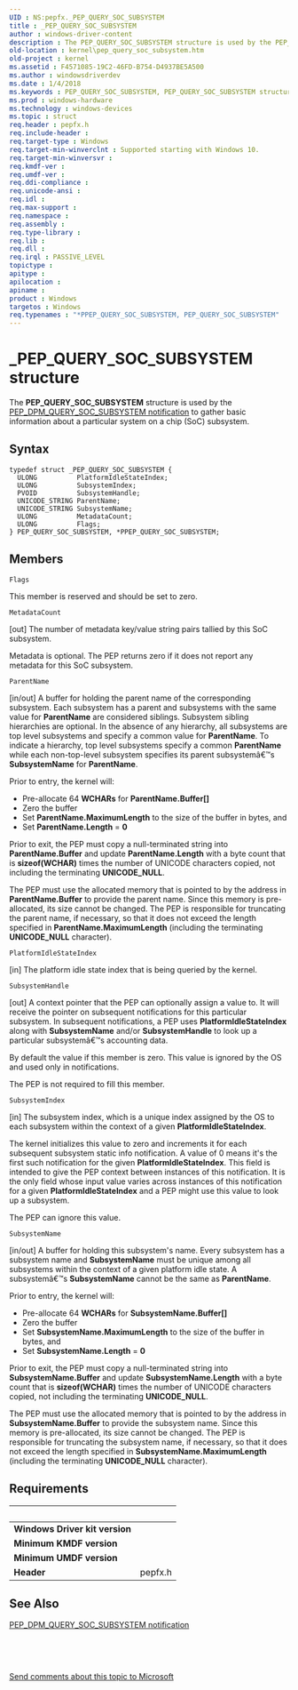 ```yaml
---
UID : NS:pepfx._PEP_QUERY_SOC_SUBSYSTEM
title : _PEP_QUERY_SOC_SUBSYSTEM
author : windows-driver-content
description : The PEP_QUERY_SOC_SUBSYSTEM structure is used by the PEP_DPM_QUERY_SOC_SUBSYSTEM notification to gather basic information about a particular system on a chip (SoC) subsystem.
old-location : kernel\pep_query_soc_subsystem.htm
old-project : kernel
ms.assetid : F4571085-19C2-46FD-B754-D4937BE5A500
ms.author : windowsdriverdev
ms.date : 1/4/2018
ms.keywords : PEP_QUERY_SOC_SUBSYSTEM, PEP_QUERY_SOC_SUBSYSTEM structure [Kernel-Mode Driver Architecture], pepfx/PPEP_QUERY_SOC_SUBSYSTEM, PPEP_QUERY_SOC_SUBSYSTEM, *PPEP_QUERY_SOC_SUBSYSTEM, _PEP_QUERY_SOC_SUBSYSTEM, PPEP_QUERY_SOC_SUBSYSTEM structure pointer [Kernel-Mode Driver Architecture], kernel.pep_query_soc_subsystem, pepfx/PEP_QUERY_SOC_SUBSYSTEM
ms.prod : windows-hardware
ms.technology : windows-devices
ms.topic : struct
req.header : pepfx.h
req.include-header : 
req.target-type : Windows
req.target-min-winverclnt : Supported starting with Windows 10.
req.target-min-winversvr : 
req.kmdf-ver : 
req.umdf-ver : 
req.ddi-compliance : 
req.unicode-ansi : 
req.idl : 
req.max-support : 
req.namespace : 
req.assembly : 
req.type-library : 
req.lib : 
req.dll : 
req.irql : PASSIVE_LEVEL
topictype : 
apitype : 
apilocation : 
apiname : 
product : Windows
targetos : Windows
req.typenames : "*PPEP_QUERY_SOC_SUBSYSTEM, PEP_QUERY_SOC_SUBSYSTEM"
---
```


# _PEP_QUERY_SOC_SUBSYSTEM structure
The <b>PEP_QUERY_SOC_SUBSYSTEM</b> structure is used by the <a href="https://msdn.microsoft.com/library/windows/hardware/mt186731">PEP_DPM_QUERY_SOC_SUBSYSTEM notification</a> to gather basic information about a particular system on a chip (SoC) subsystem.

## Syntax
````
typedef struct _PEP_QUERY_SOC_SUBSYSTEM {
  ULONG          PlatformIdleStateIndex;
  ULONG          SubsystemIndex;
  PVOID          SubsystemHandle;
  UNICODE_STRING ParentName;
  UNICODE_STRING SubsystemName;
  ULONG          MetadataCount;
  ULONG          Flags;
} PEP_QUERY_SOC_SUBSYSTEM, *PPEP_QUERY_SOC_SUBSYSTEM;
````

## Members


`Flags`

This member is reserved and should be set to zero.

`MetadataCount`

[out] The number of metadata key/value string pairs tallied by this SoC subsystem.  

Metadata is optional.  The PEP returns zero if it does not report any metadata for this SoC subsystem.

`ParentName`

[in/out]  A buffer for holding the parent name of the corresponding subsystem.  Each  subsystem has a parent and subsystems with the same value for <b>ParentName</b> are considered siblings.  Subsystem sibling hierarchies are optional.  In the absence of any hierarchy, all subsystems are top level subsystems and specify a common value for <b>ParentName</b>.  To indicate a hierarchy, top level subsystems specify a common <b>ParentName</b> while each non-top-level subsystem specifies its parent subsystemâ€™s <b>SubsystemName</b> for <b>ParentName</b>.  



Prior to entry, the kernel will:
<ul>
<li>Pre-allocate 64 <b>WCHARs</b> for <b>ParentName.Buffer[]</b></li>
<li>Zero the buffer </li>
<li>Set <b>ParentName.MaximumLength</b> to the size of the buffer in bytes, and </li>
<li>Set <b>ParentName.Length</b> = <b>0</b></li>
</ul> Prior to  exit, the PEP must copy a null-terminated string into <b>ParentName.Buffer</b> and update <b>ParentName.Length</b> with a byte count that is <b>sizeof(WCHAR)</b> times the number of UNICODE characters copied, not including the terminating <b>UNICODE_NULL</b>.  

The PEP must use the allocated memory that is pointed to by the address in <b>ParentName.Buffer</b> to provide the parent name. 
Since this memory is pre-allocated, its size cannot be changed. The PEP is responsible for truncating the parent name, if necessary, so that it does not exceed the length specified in <b>ParentName.MaximumLength</b> (including the terminating <b>UNICODE_NULL</b> character).

`PlatformIdleStateIndex`

[in] The platform idle state index that is being queried by the kernel.

`SubsystemHandle`

[out] A context pointer that the PEP can optionally assign a value to. It will receive the pointer on subsequent notifications for this particular subsystem.  In subsequent notifications, a PEP uses <b>PlatformIdleStateIndex</b> along with <b>SubsystemName</b> and/or <b>SubsystemHandle</b> to look up a particular subsystemâ€™s accounting data. 

By default the value if this member is zero.  This value is ignored by the OS and used only in notifications.  

The PEP is not required to fill  this member.

`SubsystemIndex`

[in] The subsystem index, which is a unique index assigned by the OS to each subsystem within the context of a given <b>PlatformIdleStateIndex</b>. 

The kernel initializes this value to zero and increments it for each subsequent subsystem static info notification.  A value of 0 means it's the first such notification for the given <b>PlatformIdleStateIndex</b>.  This field is intended to give the PEP context between instances of this notification.  It is the only field whose input value varies across instances of this notification for a given <b>PlatformIdleStateIndex</b> and a PEP might use this value to look up a subsystem.  

The  PEP can ignore this value.

`SubsystemName`

[in/out] A buffer for holding this subsystem's name.  Every subsystem has a subsystem name and <b>SubsystemName</b> must be unique among all subsystems within the context of a given platform idle state.  A subsystemâ€™s <b>SubsystemName</b> cannot be the same as <b>ParentName</b>.



Prior to entry, the kernel will:
<ul>
<li>Pre-allocate 64 <b>WCHARs</b> for <b>SubsystemName.Buffer[]</b></li>
<li>Zero the buffer </li>
<li>Set <b>SubsystemName.MaximumLength</b> to the size of the buffer in bytes, and </li>
<li>Set <b>SubsystemName.Length</b> = <b>0</b></li>
</ul>Prior to exit, the PEP must copy a null-terminated string into <b>SubsystemName.Buffer</b> and update <b>SubsystemName.Length</b> with a byte count that is <b>sizeof(WCHAR)</b> times the number of UNICODE characters copied, not including the terminating <b>UNICODE_NULL</b>.  

The PEP must use the allocated memory that is pointed to by the address in <b>SubsystemName.Buffer</b> to provide the subsystem name. 
Since this memory is pre-allocated, its size cannot be changed. The PEP is responsible for truncating the subsystem name, if necessary, so that it does not exceed the length specified in <b>SubsystemName.MaximumLength</b> (including the terminating <b>UNICODE_NULL</b> character).


## Requirements
| &nbsp; | &nbsp; |
| ---- |:---- |
| **Windows Driver kit version** |  |
| **Minimum KMDF version** |  |
| **Minimum UMDF version** |  |
| **Header** | pepfx.h |

## See Also

<a href="https://msdn.microsoft.com/library/windows/hardware/mt186731">PEP_DPM_QUERY_SOC_SUBSYSTEM notification</a>

 

 

<a href="mailto:wsddocfb@microsoft.com?subject=Documentation%20feedback [kernel\kernel]:%20PEP_QUERY_SOC_SUBSYSTEM structure%20 RELEASE:%20(1/4/2018)&amp;body=%0A%0APRIVACY STATEMENT%0A%0AWe use your feedback to improve the documentation. We don't use your email address for any other purpose, and we'll remove your email address from our system after the issue that you're reporting is fixed. While we're working to fix this issue, we might send you an email message to ask for more info. Later, we might also send you an email message to let you know that we've addressed your feedback.%0A%0AFor more info about Microsoft's privacy policy, see http://privacy.microsoft.com/en-us/default.aspx." title="Send comments about this topic to Microsoft">Send comments about this topic to Microsoft</a>